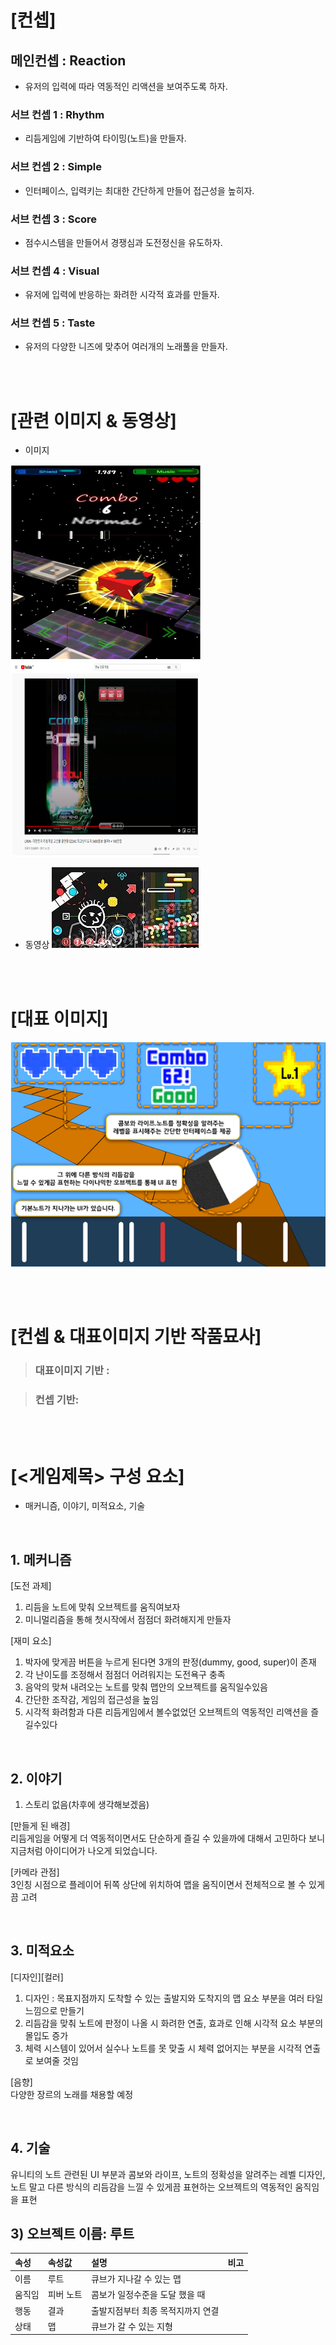 # [컨셉]
## 메인컨셉 : Reaction
- 유저의 입력에 따라 역동적인 리액션을 보여주도록 하자.

### 서브 컨셉 1 : Rhythm
- 리듬게임에 기반하여 타이밍(노트)을 만들자.

### 서브 컨셉 2 : Simple
- 인터페이스, 입력키는 최대한 간단하게 만들어 접근성을 높히자.

### 서브 컨셉 3 : Score
- 점수시스템을 만들어서 경쟁심과 도전정신을 유도하자.

### 서브 컨셉 4 : Visual
- 유저에 입력에 반응하는 화려한 시각적 효과를 만들자.

### 서브 컨셉 5 : Taste
- 유저의 다양한 니즈에 맞추어 여러개의 노래풀을 만들자.


<br><br>
# [관련 이미지 & 동영상]
- 이미지  
<img src="./img/그림01.bmp">
<img src="./img/그림02.bmp">

- 동영상
[![](./img/동영상이미지.jpg)](https://www.youtube.com/watch?time_continue=1&v=A2GRQmMuOAw)

<br><br>
# [대표 이미지]
  ![그림](./img/대표이미지.bmp)

<br><br>
# [컨셉 & 대표이미지 기반 작품묘사]
> ### 대표이미지 기반 :

> ### 컨셉 기반:

<br><br>
# [<게임제목> 구성 요소]

- 매커니즘, 이야기, 미적요소, 기술

<br>

## 1. 메커니즘

[도전 과제]
1) 리듬을 노트에 맞춰 오브젝트를 움직여보자
2) 미니멀리즘을 통해 첫시작에서 점점더 화려해지게 만들자

[재미 요소]
1) 박자에 맞게끔 버튼을 누르게 된다면 3개의 판정(dummy, good, super)이 존재 
2) 각 난이도를 조정해서 점점더 어려워지는 도전욕구 충족
3) 음악의 맞쳐 내려오는 노트를 맞춰 맵안의 오브젝트를 움직일수있음 
4) 간단한 조작감, 게임의 접근성을 높임
5) 시각적 화려함과 다른 리듬게임에서 볼수없었던 오브젝트의 역동적인 리액션을 즐길수있다 


<br>

## 2. 이야기

1) 스토리
없음(차후에 생각해보겠음)

[만들게 된 배경]  
리듬게임을 어떻게 더 역동적이면서도 단순하게 즐길 수 있을까에 대해서 고민하다 보니 지금처럼 아이디어가 나오게 되었습니다.

[카메라 관점]  
3인칭 시점으로 플레이어 뒤쪽 상단에 위치하여 맵을 움직이면서 전체적으로 볼 수 있게끔 고려


<br>

## 3. 미적요소

[디자인][컬러]  
1) 디자인 : 목표지점까지 도착할 수 있는 출발지와 도착지의 맵 요소 부분을 여러 타일 느낌으로 만들기
2) 리듬감을 맞춰 노트에 판정이 나올 시 화려한 연출, 효과로 인해 시각적 요소 부분의 몰입도 증가
3) 체력 시스템이 있어서 실수나 노트를 못 맞출 시 체력 없어지는 부분을 시각적 연출로 보여줄 것임

[음향]  
다양한 장르의 노래를 채용할 예정 

	
<br>

## 4. 기술  
유니티의 노트 관련된 UI 부분과 콤보와 라이프, 노트의 정확성을 알려주는 레벨 디자인, 노트 말고 다른 방식의 리듬감을 느낄 수 있게끔 표현하는 오브젝트의 역동적인 움직임을 표현


## 3) 오브젝트 이름: 루트
|속성|속성값|설명|비고|
|:---|:---|:---|:---|
|이름|루트|큐브가 지나갈 수 있는 맵||
|움직임|피버 노트|콤보가 일정수준을 도달 했을 때 ||
|행동|결과|출발지점부터 최종 목적지까지 연결||
|상태|맵|큐브가 갈 수 있는 지형
  
